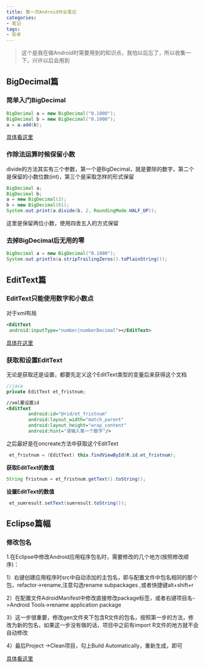 ```yaml
---
title: 第一次Android作业笔记
categories:
- 笔记
tags:
- 安卓
---
```


>这个是我在做Android时需要用到的知识点，我怕以后忘了，所以收集一下，兴许以后会用到

## BigDecimal篇

### 简单入门BigDecimal

```java
BigDecimal a = new BigDecimal("0.1000");
BigDecimal b = new BigDecimal("0.1000");
a = a.add(b);
```

[具体看这里](https://www.cnblogs.com/wangmei/p/5507807.html)



### 作除法运算时候保留小数

divide的方法其实有三个参数，第一个是BigDecimal，就是要除的数字，第二个是保留的小数位数(int)，第三个是采取怎样的形式保留

```java
BigDecimal a;
BigDecimal b;
a = new BigDecimal(3);
b = new BigDecimal(81);
System.out.print(a.divide(b, 2, RoundingMode.HALF_UP));
```

这里是保留两位小数，使用四舍五入的方式保留



### 去掉BigDecimal后无用的零

```java
BigDecimal a = new BigDecimal("0.1000");
System.out.println(a.stripTrailingZeros().toPlainString());
```



## EditText篇

### EditText只能使用数字和小数点

对于xml布局

```xml
<EditText
 android:inputType="number|numberDecimal"></EditText>
```

[具体在这里](https://blog.csdn.net/u012246458/article/details/73288487)



### 获取和设置EditText

无论是获取还是设置，都要先定义这个EditText类型的变量后来获得这个文档

```java
//java
private EditText et_fristnum;
```

```xml
//xml要设置id
<EditText 
        android:id="@+id/et_fristnum"
        android:layout_width="match_parent"
        android:layout_height="wrap_content"
        android:hint="请输入第一个数字"/>
```

之后最好是在oncreate方法中获取这个EditText

```java
 et_fristnum = (EditText) this.findViewById(R.id.et_fristnum);
```

**获取EditText的数值**

```java
String fristnum = et_fristnum.getText().toString();
```

**设置EditText的数值**

```java
 et_sumresult.setText(sumresult.toString());
```



## Eclipse篇幅

### 修改包名

1.在Eclipse中修改Android应用程序包名时，需要修改的几个地方(按照修改顺序)：

1）右键创建应用程序时src中自动添加的主包名，即与配置文件中包名相同的那个包，refactor->rename,注意勾选rename subpackages ,或者快捷键alt+shift+r

2）在配置文件AdroidManifest中修改直接修改package标签，或者右键项目名->Android Tools->rename application package

3）这一步很重要，修改gen文件夹下包含R文件的包名，按照第一步的方法，修改为新的包名，如果这一步没有做的话，项目中之前有import R文件的地方就不会自动修改

4）最后Project ->Clean项目，勾上Build Automatically，重新生成，即可

[具体看这里](https://blog.csdn.net/myinterface/article/details/79113181)





